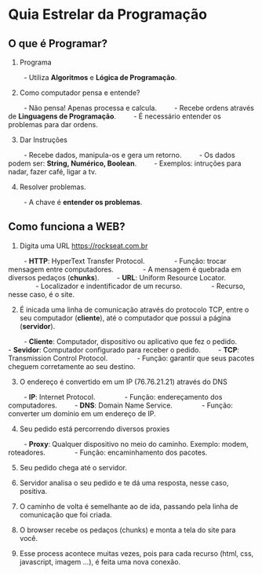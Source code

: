 # Quia Estrelar da Programação

## O que é Programar?

1. Programa

&emsp;&emsp; - Utiliza **Algoritmos** e **Lógica de Programação**.

2. Como computador pensa e entende?

&emsp;&emsp; - Não pensa! Apenas processa e calcula.
&emsp;&emsp; - Recebe ordens através de **Linguagens de Programação**.
&emsp;&emsp; - É necessário entender os problemas para dar ordens.

3. Dar Instruções

&emsp;&emsp; - Recebe dados, manipula-os e gera um retorno.
&emsp;&emsp; - Os dados podem ser: **String, Numérico, Boolean**.
&emsp;&emsp; - Exemplos: intruções para nadar, fazer café, ligar a tv.


4. Resolver problemas.

&emsp;&emsp; - A chave é **entender os problemas**.

## Como funciona a WEB?

1. Digita uma URL https://rockseat.com.br

&emsp;&emsp; - **HTTP**: HyperText Transfer Protocol.
&emsp;&emsp;&emsp;&emsp;- Função: trocar mensagem entre computadores.
&emsp;&emsp;&emsp;&emsp;- A mensagem é quebrada em diversos pedaços (**chunks**).
&emsp;&emsp; - **URL**: Uniform Resource Locator.
&emsp;&emsp;&emsp;&emsp;- Localizador e indentificador de um recurso.
&emsp;&emsp;&emsp;&emsp;- Recurso, nesse caso, é o site.

2. É inicada uma linha de comunicação através do protocolo TCP, entre o seu computador (**cliente**), até o computador que possui a página (**servidor**).

&emsp;&emsp; - **Cliente**: Computador, dispositivo ou aplicativo que fez o pedido.
&emsp;&emsp; - **Sevidor**: Computador configurado para receber o pedido.
&emsp;&emsp; - **TCP**: Transmission Control Protocol.
&emsp;&emsp;&emsp;&emsp;- Função: garantir que seus pacotes cheguem corretamente ao seu destino.

3. O endereço é convertido em um IP (76.76.21.21) através do DNS

&emsp;&emsp; - **IP**: Internet Protocol.
&emsp;&emsp;&emsp;&emsp;- Função: endereçamento dos computadores.
&emsp;&emsp; - **DNS**: Domain Name Service.
&emsp;&emsp;&emsp;&emsp;- Função: converter um domínio em um endereço de IP.

4. Seu pedido está percorrendo diversos proxies

&emsp;&emsp; - **Proxy**: Qualquer dispositivo no meio do caminho. Exemplo: modem, roteadores.
&emsp;&emsp;&emsp;&emsp;- Função: encaminhamento dos pacotes.

5. Seu pedido chega até o servidor.

6. Servidor analisa o seu pedido e te dá uma resposta, nesse caso, positiva.

7. O  caminho de volta é semelhante ao de ida, passando pela linha de comunicação que foi criada.

8. O browser recebe os pedaços (chunks) e monta a tela do site para você.

9. Esse process acontece muitas vezes, pois para cada recurso (html, css, javascript, imagem ...), é feita uma nova conexão.


